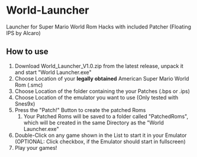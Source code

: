 # World-Launcher
Launcher for Super Mario World Rom Hacks with included Patcher (Floating IPS by Alcaro)

## How to use

1. Download World_Launcher_V1.0.zip from the latest release, unpack it and start "World Launcher.exe"
1. Choose Location of your **legally obtained** American Super Mario World Rom (.smc)
1. Choose Location of the folder containing the your Patches (.bps or .ips)
1. Choose Location of the emulator you want to use (Only tested with Snes9x)
1. Press the "Patch!" Button to create the patched Roms
   1. Your Patched Roms will be saved to a folder called "PatchedRoms", which will be created in the same Directory as the "World Launcher.exe"
1. Double-Click on any game shown in the List to start it in your Emulator (OPTIONAL: Click checkbox, if the Emulator should start in fullscreen)
1. Play your games!
